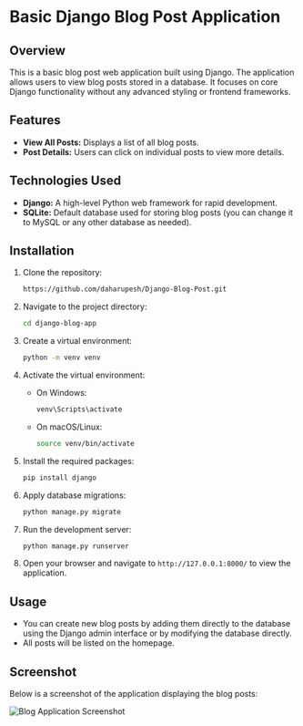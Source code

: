 # Basic Django Blog Post Application

## Overview

This is a basic blog post web application built using Django. The application allows users to view blog posts stored in a database. It focuses on core Django functionality without any advanced styling or frontend frameworks.

## Features

- **View All Posts:** Displays a list of all blog posts.
- **Post Details:** Users can click on individual posts to view more details.

## Technologies Used

- **Django:** A high-level Python web framework for rapid development.
- **SQLite:** Default database used for storing blog posts (you can change it to MySQL or any other database as needed).

## Installation

1. Clone the repository:

   ```bash
   https://github.com/daharupesh/Django-Blog-Post.git
   ```

2. Navigate to the project directory:

   ```bash
   cd django-blog-app
   ```

3. Create a virtual environment:

   ```bash
   python -m venv venv
   ```

4. Activate the virtual environment:

   - On Windows:

     ```bash
     venv\Scripts\activate
     ```

   - On macOS/Linux:

     ```bash
     source venv/bin/activate
     ```

5. Install the required packages:

   ```bash
   pip install django
   ```

6. Apply database migrations:

   ```bash
   python manage.py migrate
   ```

7. Run the development server:

   ```bash
   python manage.py runserver
   ```

8. Open your browser and navigate to `http://127.0.0.1:8000/` to view the application.

## Usage

- You can create new blog posts by adding them directly to the database using the Django admin interface or by modifying the database directly.
- All posts will be listed on the homepage.

## Screenshot

Below is a screenshot of the application displaying the blog posts:

![Blog Application Screenshot](screenshots/1.png)


